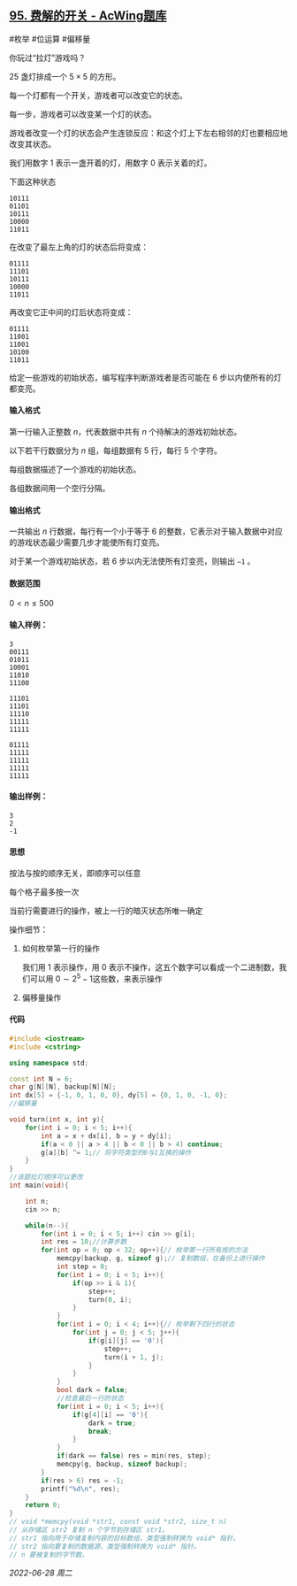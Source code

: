 ## [95. 费解的开关 - AcWing题库](https://www.acwing.com/problem/content/97/)

#枚举 #位运算 #偏移量

你玩过“拉灯”游戏吗？

$25$ 盏灯排成一个 $5 × 5$ 的方形。

每一个灯都有一个开关，游戏者可以改变它的状态。

每一步，游戏者可以改变某一个灯的状态。

游戏者改变一个灯的状态会产生连锁反应：和这个灯上下左右相邻的灯也要相应地改变其状态。

我们用数字 $1$ 表示一盏开着的灯，用数字 $0$ 表示关着的灯。

下面这种状态

```in
10111
01101
10111
10000
11011
```

在改变了最左上角的灯的状态后将变成：

```in
01111
11101
10111
10000
11011
```

再改变它正中间的灯后状态将变成：

```in
01111
11001
11001
10100
11011
```

给定一些游戏的初始状态，编写程序判断游戏者是否可能在 6 步以内使所有的灯都变亮。

#### 输入格式

第一行输入正整数 $n$，代表数据中共有 $n$ 个待解决的游戏初始状态。

以下若干行数据分为 $n$ 组，每组数据有 $5$ 行，每行 $5$ 个字符。

每组数据描述了一个游戏的初始状态。

各组数据间用一个空行分隔。

#### 输出格式

一共输出 $n$ 行数据，每行有一个小于等于 $6$ 的整数，它表示对于输入数据中对应的游戏状态最少需要几步才能使所有灯变亮。

对于某一个游戏初始状态，若 $6$ 步以内无法使所有灯变亮，则输出 `−1` 。

#### 数据范围

$0 < n ≤ 500$

#### 输入样例：

```in
3
00111
01011
10001
11010
11100

11101
11101
11110
11111
11111

01111
11111
11111
11111
11111
```

#### 输出样例：

```out
3
2
-1
```

#### 思想

按法与按的顺序无关，即顺序可以任意

每个格子最多按一次

当前行需要进行的操作，被上一行的暗灭状态所唯一确定

操作细节：

1. 如何枚举第一行的操作

   我们用 $1$ 表示操作，用 $0$ 表示不操作，这五个数字可以看成一个二进制数，我们可以用 $0\sim2^5-1$这些数，来表示操作

2. 偏移量操作

#### 代码

```cpp
#include <iostream>
#include <cstring>

using namespace std;

const int N = 6;
char g[N][N], backup[N][N];
int dx[5] = {-1, 0, 1, 0, 0}, dy[5] = {0, 1, 0, -1, 0};
//偏移量

void turn(int x, int y){
    for(int i = 0; i < 5; i++){
        int a = x + dx[i], b = y + dy[i];
        if(a < 0 || a > 4 || b < 0 || b > 4) continue;
        g[a][b] ^= 1;// 将字符类型的0与1互换的操作
    }
}
//该题拉灯顺序可以更改
int main(void){

    int n;
    cin >> n;

    while(n--){
        for(int i = 0; i < 5; i++) cin >> g[i];
        int res = 10;//计算步数
        for(int op = 0; op < 32; op++){// 枚举第一行所有按的方法
            memcpy(backup, g, sizeof g);// 复制数组，在备份上进行操作
            int step = 0;
            for(int i = 0; i < 5; i++){
                if(op >> i & 1){
                    step++;
                    turn(0, i);
                }
            }
            for(int i = 0; i < 4; i++){// 枚举剩下四行的状态
                for(int j = 0; j < 5; j++){
                    if(g[i][j] == '0'){
                        step++;
                        turn(i + 1, j);
                    }
                }
            }
            bool dark = false;
            //检查最后一行的状态
            for(int i = 0; i < 5; i++){
                if(g[4][i] == '0'){
                    dark = true;
                    break;
                }
            }
            if(dark == false) res = min(res, step);
            memcpy(g, backup, sizeof backup);
        }
        if(res > 6) res = -1;
        printf("%d\n", res);
    }
    return 0;
}
// void *memcpy(void *str1, const void *str2, size_t n)
// 从存储区 str2 复制 n 个字节到存储区 str1。     
// str1 指向用于存储复制内容的目标数组，类型强制转换为 void* 指针。
// str2 指向要复制的数据源，类型强制转换为 void* 指针。
// n 要被复制的字节数。      
```


*2022-06-28 周二*